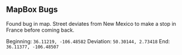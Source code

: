 MapBox Bugs
-----------
Found bug in map. Street deviates from New Mexico to make a stop in France before coming back.

Beginning: `36.11219, -106.48582`
Deviation: `50.30144, 2.73418`
End: `36.11377, -106.48507`

